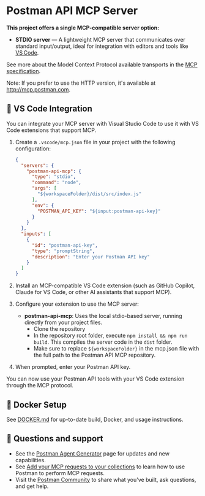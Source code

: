 # Postman API MCP Server

**This project offers a single MCP-compatible server option:**

- **STDIO server** — A lightweight MCP server that communicates over standard input/output, ideal for integration with editors and tools like [VS Code](https://code.visualstudio.com/).

See more about the Model Context Protocol available transports in the [MCP specification](https://modelcontextprotocol.io/docs/concepts/transports).

Note: If you prefer to use the HTTP version, it's available at http://mcp.postman.com.

## 🧰 VS Code Integration

You can integrate your MCP server with Visual Studio Code to use it with VS Code extensions that support MCP.

1. Create a `.vscode/mcp.json` file in your project with the following configuration:

    ```json
    {
      "servers": {
        "postman-api-mcp": {
          "type": "stdio",
          "command": "node",
          "args": [
            "${workspaceFolder}/dist/src/index.js"
          ],
          "env": {
            "POSTMAN_API_KEY": "${input:postman-api-key}"
          }
        }
      },
      "inputs": [
        {
          "id": "postman-api-key",
          "type": "promptString",
          "description": "Enter your Postman API key"
        }
      ]
    }
    ```

2. Install an MCP-compatible VS Code extension (such as GitHub Copilot, Claude for VS Code, or other AI assistants that support MCP).

3. Configure your extension to use the MCP server:

   - **postman-api-mcp**: Uses the local stdio-based server, running directly from your project files.
     - Clone the repository
     - In the repository root folder, execute `npm install && npm run build`. This compiles the server code in the `dist` folder.
     - Make sure to replace `${workspaceFolder}` in the mcp.json file with the full path to the Postman API MCP repository.

4. When prompted, enter your Postman API key.

You can now use your Postman API tools with your VS Code extension through the MCP protocol.

## 🐳 Docker Setup

See [DOCKER.md](./DOCKER.md) for up-to-date build, Docker, and usage instructions.


## 💬 Questions and support

- See the [Postman Agent Generator](https://postman.com/explore/agent-generator) page for updates and new capabilities.
- See [Add your MCP requests to your collections](https://learning.postman.com/docs/postman-ai-agent-builder/mcp-requests/overview/) to learn how to use Postman to perform MCP requests.
- Visit the [Postman Community](https://community.postman.com/) to share what you've built, ask questions, and get help.
